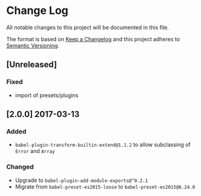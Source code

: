 # Change Log
All notable changes to this project will be documented in this file.

The format is based on [Keep a Changelog](http://keepachangelog.com/) and this project adheres to [Semantic Versioning](http://semver.org/).

## [Unreleased]
### Fixed
- import of presets/plugins

## [2.0.0] 2017-03-13

### Added
- `babel-plugin-transform-builtin-extend@1.1.2` to allow subclassing of `Error` and `Array`

### Changed
- Upgrade to `babel-plugin-add-module-exports@^0.2.1`
- Migrate from `babel-preset-es2015-loose` to `babel-preset-es2015@6.24.0`

